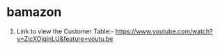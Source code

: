 # bamazon
1) Link to view the Customer Table:-
https://www.youtube.com/watch?v=ZicXOjgjnLU&feature=youtu.be